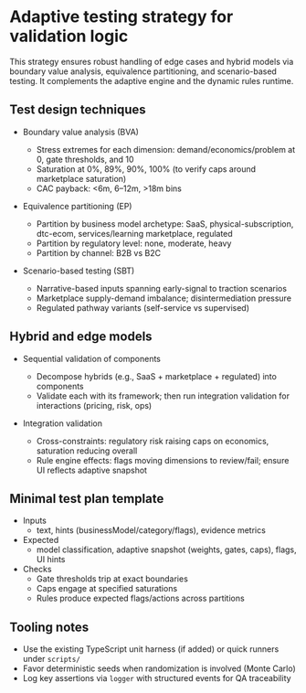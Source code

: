# Adaptive testing strategy for validation logic

This strategy ensures robust handling of edge cases and hybrid models via boundary value analysis, equivalence partitioning, and scenario-based testing. It complements the adaptive engine and the dynamic rules runtime.

## Test design techniques

- Boundary value analysis (BVA)
  - Stress extremes for each dimension: demand/economics/problem at 0, gate thresholds, and 10
  - Saturation at 0%, 89%, 90%, 100% (to verify caps around marketplace saturation)
  - CAC payback: <6m, 6–12m, >18m bins

- Equivalence partitioning (EP)
  - Partition by business model archetype: SaaS, physical-subscription, dtc-ecom, services/learning marketplace, regulated
  - Partition by regulatory level: none, moderate, heavy
  - Partition by channel: B2B vs B2C

- Scenario-based testing (SBT)
  - Narrative-based inputs spanning early-signal to traction scenarios
  - Marketplace supply-demand imbalance; disintermediation pressure
  - Regulated pathway variants (self-service vs supervised)

## Hybrid and edge models

- Sequential validation of components
  - Decompose hybrids (e.g., SaaS + marketplace + regulated) into components
  - Validate each with its framework; then run integration validation for interactions (pricing, risk, ops)

- Integration validation
  - Cross-constraints: regulatory risk raising caps on economics, saturation reducing overall
  - Rule engine effects: flags moving dimensions to review/fail; ensure UI reflects adaptive snapshot

## Minimal test plan template

- Inputs
  - text, hints (businessModel/category/flags), evidence metrics
- Expected
  - model classification, adaptive snapshot (weights, gates, caps), flags, UI hints
- Checks
  - Gate thresholds trip at exact boundaries
  - Caps engage at specified saturations
  - Rules produce expected flags/actions across partitions

## Tooling notes

- Use the existing TypeScript unit harness (if added) or quick runners under `scripts/`
- Favor deterministic seeds when randomization is involved (Monte Carlo)
- Log key assertions via `logger` with structured events for QA traceability
